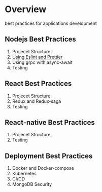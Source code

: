 # Overview
best practices for applications development

## Nodejs Best Practices
1. Projecet Structure
1. [Using Eslint and Prettier](../master/nodejs/Linter.md)
1. Using grpc with async-await
1. Testing


## React Best Practices
1. Projecet Structure
1. Redux and Redux-saga
1. Testing

## React-native Best Practices
1. Projecet Structure
1. Testing

## Deployment Best Practices
1. Docker and Docker-compose
1. Kubernetes
1. CI/CD
1. MongoDB Security

